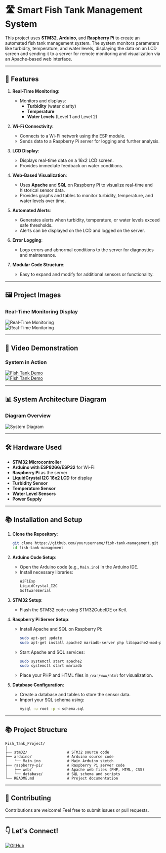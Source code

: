 # 🛣️ Smart Fish Tank Management System

This project uses **STM32**, **Arduino**, and **Raspberry Pi** to create an automated fish tank management system. The system monitors parameters like turbidity, temperature, and water levels, displaying the data on an LCD screen and sending it to a server for remote monitoring and visualization via an Apache-based web interface.

---

## 🔄 Features

1. **Real-Time Monitoring**:
   - Monitors and displays:
     - **Turbidity** (water clarity)
     - **Temperature**
     - **Water Levels** (Level 1 and Level 2)

2. **Wi-Fi Connectivity**:
   - Connects to a Wi-Fi network using the ESP module.
   - Sends data to a Raspberry Pi server for logging and further analysis.

3. **LCD Display**:
   - Displays real-time data on a 16x2 LCD screen.
   - Provides immediate feedback on water conditions.

4. **Web-Based Visualization**:
   - Uses **Apache** and **SQL** on Raspberry Pi to visualize real-time and historical sensor data.
   - Provides graphs and tables to monitor turbidity, temperature, and water levels over time.

5. **Automated Alerts**:
   - Generates alerts when turbidity, temperature, or water levels exceed safe thresholds.
   - Alerts can be displayed on the LCD and logged on the server.

6. **Error Logging**:
   - Logs errors and abnormal conditions to the server for diagnostics and maintenance.

7. **Modular Code Structure**:
   - Easy to expand and modify for additional sensors or functionality.

---

## 🖼️ Project Images

### Real-Time Monitoring Display

![Real-Time Monitoring](./image/main.png)  
![Real-Time Monitoring](./image/apache.png)  

---

## 🎥 Video Demonstration

### System in Action

[![Fish Tank Demo](path/to/your/video-thumbnail.png)](./video/Clean.mp4)  
[![Fish Tank Demo](path/to/your/video-thumbnail.png)](./video/Lcd.mp4)  

---

## 📊 System Architecture Diagram

### Diagram Overview

![System Diagram](./image/diagram.png)  

---

## 🛠️ Hardware Used

- **STM32 Microcontroller**
- **Arduino with ESP8266/ESP32** for Wi-Fi
- **Raspberry Pi** as the server
- **LiquidCrystal I2C 16x2 LCD** for display
- **Turbidity Sensor**
- **Temperature Sensor**
- **Water Level Sensors**
- **Power Supply**

---

## 📚 Installation and Setup

1. **Clone the Repository**:
   ```bash
   git clone https://github.com/yourusername/fish-tank-management.git
   cd fish-tank-management
   ```

2. **Arduino Code Setup**:
   - Open the Arduino code (e.g., `Main.ino`) in the Arduino IDE.
   - Install necessary libraries:
     ```bash
     WiFiEsp
     LiquidCrystal_I2C
     SoftwareSerial
     ```

3. **STM32 Setup**:
   - Flash the STM32 code using STM32CubeIDE or Keil.

4. **Raspberry Pi Server Setup**:
   - Install Apache and SQL on Raspberry Pi:
     ```bash
     sudo apt-get update
     sudo apt-get install apache2 mariadb-server php libapache2-mod-php php-mysql
     ```
   - Start Apache and SQL services:
     ```bash
     sudo systemctl start apache2
     sudo systemctl start mariadb
     ```
   - Place your PHP and HTML files in `/var/www/html` for visualization.

5. **Database Configuration**:
   - Create a database and tables to store the sensor data.
   - Import your SQL schema using:
     ```bash
     mysql -u root -p < schema.sql
     ```

---

## 📚 Project Structure

```
Fish_Tank_Project/
|
├── stm32/                  # STM32 source code
├── arduino/                # Arduino source code
│   └── Main.ino            # Main Arduino sketch
├── raspberry-pi/           # Raspberry Pi server code
│   ├── web/                # Apache web files (PHP, HTML, CSS)
│   └── database/           # SQL schema and scripts
└── README.md               # Project documentation
```

---

## 🌟 Contributing

Contributions are welcome! Feel free to submit issues or pull requests.

---

## 👇 Let's Connect!

[![GitHub](https://img.shields.io/badge/GitHub-Profile-blue?logo=github)](https://github.com/yourusername)
